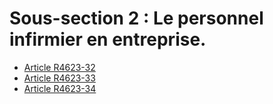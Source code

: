 # Sous-section 2 : Le personnel infirmier en entreprise.

* [Article R4623-32](./LEGIARTI000025279788.md)
* [Article R4623-33](./LEGIARTI000025279784.md)
* [Article R4623-34](./LEGIARTI000025279780.md)
